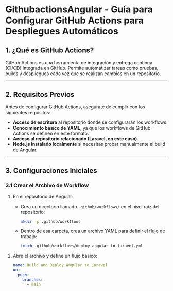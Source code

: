 # GithubactionsAngular - **Guía para Configurar GitHub Actions para Despliegues Automáticos**

## **1. ¿Qué es GitHub Actions?**
GitHub Actions es una herramienta de integración y entrega continua (CI/CD) integrada en GitHub. Permite automatizar tareas como pruebas, builds y despliegues cada vez que se realizan cambios en un repositorio.

---

## **2. Requisitos Previos**
Antes de configurar GitHub Actions, asegúrate de cumplir con los siguientes requisitos:

- **Acceso de escritura** al repositorio donde se configurarán los workflows.
- **Conocimiento básico de YAML**, ya que los workflows de GitHub Actions se definen en este formato.
- **Acceso al repositorio relacionado (Laravel, en este caso)**.
- **Node.js instalado localmente** si necesitas probar manualmente el build de Angular.

---

## **3. Configuraciones Iniciales**

### **3.1 Crear el Archivo de Workflow**
1. En el repositorio de Angular:
   - Crea un directorio llamado `.github/workflows/` en el nivel raíz del repositorio:
     ```bash
     mkdir -p .github/workflows
     ```
   - Dentro de esa carpeta, crea un archivo YAML para definir el flujo de trabajo:
     ```bash
     touch .github/workflows/deploy-angular-to-laravel.yml
     ```

2. Abre el archivo y define un flujo básico:
   ```yaml
   name: Build and Deploy Angular to Laravel
   on:
     push:
       branches:
         - main